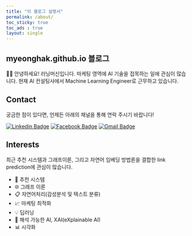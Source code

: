 ```yaml
---
title: "이 블로그 설명서"
permalink: /about/
toc_sticky: true
toc_ads : true
layout: single
---
```


## myeonghak.github.io 블로그

:man_technologist: 안녕하세요! 러닝머신입니다.
마케팅 영역에 AI 기술을 접목하는 일에 관심이 많습니다.
현재 AI 컨설팅사에서 Machine Learning Engineer로 근무하고 있습니다.


## Contact
궁금한 점이 있다면, 언제든 아래의 채널을 통해 연락 주시기 바랍니다!

  [![Linkedin Badge](https://img.shields.io/badge/-LinkedIn-blue?style=flat-square&logo=Linkedin&logoColor=white&link=https://www.linkedin.com/in/myeonghak-lee-3a070013b/)](https://www.linkedin.com/in/myeonghak-lee-3a070013b/)   [![Facebook Badge](https://img.shields.io/badge/facebook-1877f2?style=flat-square&logo=facebook&logoColor=white&link=https://www.facebook.com/lee.myunghack)](https://www.facebook.com/lee.myunghack)
  [![Gmail Badge](https://img.shields.io/badge/Gmail-d14836?style=flat-square&logo=Gmail&logoColor=white&link=mailto:nilsine11202@gmail.com)](mailto:nilsine11202@gmail.com)
 </div>


## Interests  

최근 추천 시스템과 그래프이론, 그리고 자연어 임베딩 방법론을 결합한 link prediction에 관심이 많습니다.


- :gift: 추천 시스템
- :globe_with_meridians: 그래프 이론
- :clipboard: 자연어처리(감성분석 및 텍스트 분류)
- :chart_with_upwards_trend: 마케팅 최적화
- :bulb: 딥러닝
- :speech_balloon: 해석 가능한 AI, XAI(eXplainable AI)
- :bar_chart: 시각화
